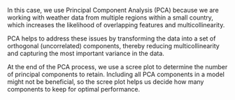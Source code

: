 
In this case, we use Principal Component Analysis (PCA) because we are working with weather data from multiple regions within a small country, 
which increases the likelihood of overlapping features and multicollinearity. 

PCA helps to address these issues by transforming the data into a set of orthogonal (uncorrelated) components, thereby reducing multicollinearity 
and capturing the most important variance in the data.

At the end of the PCA process, we use a scree plot to determine the number of principal components to retain. Including all PCA 
components in a model might not be beneficial, so the scree plot helps us decide how many components to keep for optimal performance.
